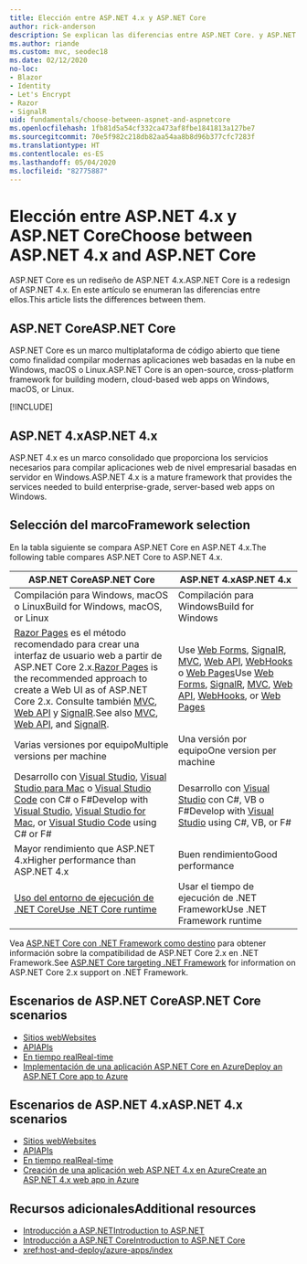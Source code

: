 ```yaml
---
title: Elección entre ASP.NET 4.x y ASP.NET Core
author: rick-anderson
description: Se explican las diferencias entre ASP.NET Core. y ASP.NET 4.x, y cómo elegir entre ellos.
ms.author: riande
ms.custom: mvc, seodec18
ms.date: 02/12/2020
no-loc:
- Blazor
- Identity
- Let's Encrypt
- Razor
- SignalR
uid: fundamentals/choose-between-aspnet-and-aspnetcore
ms.openlocfilehash: 1fb81d5a54cf332ca473af8fbe1841813a127be7
ms.sourcegitcommit: 70e5f982c218db82aa54aa8b8d96b377cfc7283f
ms.translationtype: HT
ms.contentlocale: es-ES
ms.lasthandoff: 05/04/2020
ms.locfileid: "82775887"
---
```

# <a name="choose-between-aspnet-4x-and-aspnet-core"></a><span data-ttu-id="926d4-103">Elección entre ASP.NET 4.x y ASP.NET Core</span><span class="sxs-lookup"><span data-stu-id="926d4-103">Choose between ASP.NET 4.x and ASP.NET Core</span></span>

<span data-ttu-id="926d4-104">ASP.NET Core es un rediseño de ASP.NET 4.x.</span><span class="sxs-lookup"><span data-stu-id="926d4-104">ASP.NET Core is a redesign of ASP.NET 4.x.</span></span> <span data-ttu-id="926d4-105">En este artículo se enumeran las diferencias entre ellos.</span><span class="sxs-lookup"><span data-stu-id="926d4-105">This article lists the differences between them.</span></span>

## <a name="aspnet-core"></a><span data-ttu-id="926d4-106">ASP.NET Core</span><span class="sxs-lookup"><span data-stu-id="926d4-106">ASP.NET Core</span></span>

<span data-ttu-id="926d4-107">ASP.NET Core es un marco multiplataforma de código abierto que tiene como finalidad compilar modernas aplicaciones web basadas en la nube en Windows, macOS o Linux.</span><span class="sxs-lookup"><span data-stu-id="926d4-107">ASP.NET Core is an open-source, cross-platform framework for building modern, cloud-based web apps on Windows, macOS, or Linux.</span></span>

[!INCLUDE[](~/includes/benefits.md)]

## <a name="aspnet-4x"></a><span data-ttu-id="926d4-108">ASP.NET 4.x</span><span class="sxs-lookup"><span data-stu-id="926d4-108">ASP.NET 4.x</span></span>

<span data-ttu-id="926d4-109">ASP.NET 4.x es un marco consolidado que proporciona los servicios necesarios para compilar aplicaciones web de nivel empresarial basadas en servidor en Windows.</span><span class="sxs-lookup"><span data-stu-id="926d4-109">ASP.NET 4.x is a mature framework that provides the services needed to build enterprise-grade, server-based web apps on Windows.</span></span>

## <a name="framework-selection"></a><span data-ttu-id="926d4-110">Selección del marco</span><span class="sxs-lookup"><span data-stu-id="926d4-110">Framework selection</span></span>

<span data-ttu-id="926d4-111">En la tabla siguiente se compara ASP.NET Core en ASP.NET 4.x.</span><span class="sxs-lookup"><span data-stu-id="926d4-111">The following table compares ASP.NET Core to ASP.NET 4.x.</span></span>

| <span data-ttu-id="926d4-112">ASP.NET Core</span><span class="sxs-lookup"><span data-stu-id="926d4-112">ASP.NET Core</span></span> | <span data-ttu-id="926d4-113">ASP.NET 4.x</span><span class="sxs-lookup"><span data-stu-id="926d4-113">ASP.NET 4.x</span></span> |
|---|---|
|<span data-ttu-id="926d4-114">Compilación para Windows, macOS o Linux</span><span class="sxs-lookup"><span data-stu-id="926d4-114">Build for Windows, macOS, or Linux</span></span>|<span data-ttu-id="926d4-115">Compilación para Windows</span><span class="sxs-lookup"><span data-stu-id="926d4-115">Build for Windows</span></span>|
|<span data-ttu-id="926d4-116">[Razor Pages](xref:razor-pages/index) es el método recomendado para crear una interfaz de usuario web a partir de ASP.NET Core 2.x.</span><span class="sxs-lookup"><span data-stu-id="926d4-116">[Razor Pages](xref:razor-pages/index) is the recommended approach to create a Web UI as of ASP.NET Core 2.x.</span></span> <span data-ttu-id="926d4-117">Consulte también [MVC](xref:mvc/overview), [Web API](xref:tutorials/first-web-api) y [SignalR](xref:signalr/introduction).</span><span class="sxs-lookup"><span data-stu-id="926d4-117">See also [MVC](xref:mvc/overview), [Web API](xref:tutorials/first-web-api), and [SignalR](xref:signalr/introduction).</span></span>|<span data-ttu-id="926d4-118">Use [Web Forms](/aspnet/web-forms), [SignalR](/aspnet/signalr), [MVC](/aspnet/mvc), [Web API](/aspnet/web-api/), [WebHooks](/aspnet/webhooks/) o [Web Pages](/aspnet/web-pages)</span><span class="sxs-lookup"><span data-stu-id="926d4-118">Use [Web Forms](/aspnet/web-forms), [SignalR](/aspnet/signalr), [MVC](/aspnet/mvc), [Web API](/aspnet/web-api/), [WebHooks](/aspnet/webhooks/), or [Web Pages](/aspnet/web-pages)</span></span>|
|<span data-ttu-id="926d4-119">Varias versiones por equipo</span><span class="sxs-lookup"><span data-stu-id="926d4-119">Multiple versions per machine</span></span>|<span data-ttu-id="926d4-120">Una versión por equipo</span><span class="sxs-lookup"><span data-stu-id="926d4-120">One version per machine</span></span>|
|<span data-ttu-id="926d4-121">Desarrollo con [Visual Studio](https://visualstudio.microsoft.com/vs/), [Visual Studio para Mac](https://visualstudio.microsoft.com/vs/mac/) o [Visual Studio Code](https://code.visualstudio.com/) con C# o F#</span><span class="sxs-lookup"><span data-stu-id="926d4-121">Develop with [Visual Studio](https://visualstudio.microsoft.com/vs/), [Visual Studio for Mac](https://visualstudio.microsoft.com/vs/mac/), or [Visual Studio Code](https://code.visualstudio.com/) using C# or F#</span></span>|<span data-ttu-id="926d4-122">Desarrollo con [Visual Studio](https://visualstudio.microsoft.com/vs/) con C#, VB o F#</span><span class="sxs-lookup"><span data-stu-id="926d4-122">Develop with [Visual Studio](https://visualstudio.microsoft.com/vs/) using C#, VB, or F#</span></span>|
|<span data-ttu-id="926d4-123">Mayor rendimiento que ASP.NET 4.x</span><span class="sxs-lookup"><span data-stu-id="926d4-123">Higher performance than ASP.NET 4.x</span></span>|<span data-ttu-id="926d4-124">Buen rendimiento</span><span class="sxs-lookup"><span data-stu-id="926d4-124">Good performance</span></span>|
|[<span data-ttu-id="926d4-125">Uso del entorno de ejecución de .NET Core</span><span class="sxs-lookup"><span data-stu-id="926d4-125">Use .NET Core runtime</span></span>](/dotnet/standard/choosing-core-framework-server)|<span data-ttu-id="926d4-126">Usar el tiempo de ejecución de .NET Framework</span><span class="sxs-lookup"><span data-stu-id="926d4-126">Use .NET Framework runtime</span></span>|

<span data-ttu-id="926d4-127">Vea [ASP.NET Core con .NET Framework como destino](xref:index#target-framework) para obtener información sobre la compatibilidad de ASP.NET Core 2.x en .NET Framework.</span><span class="sxs-lookup"><span data-stu-id="926d4-127">See [ASP.NET Core targeting .NET Framework](xref:index#target-framework) for information on ASP.NET Core 2.x support on .NET Framework.</span></span>

## <a name="aspnet-core-scenarios"></a><span data-ttu-id="926d4-128">Escenarios de ASP.NET Core</span><span class="sxs-lookup"><span data-stu-id="926d4-128">ASP.NET Core scenarios</span></span>

* [<span data-ttu-id="926d4-129">Sitios web</span><span class="sxs-lookup"><span data-stu-id="926d4-129">Websites</span></span>](xref:tutorials/first-mvc-app/index)
* [<span data-ttu-id="926d4-130">API</span><span class="sxs-lookup"><span data-stu-id="926d4-130">APIs</span></span>](xref:tutorials/first-web-api)
* [<span data-ttu-id="926d4-131">En tiempo real</span><span class="sxs-lookup"><span data-stu-id="926d4-131">Real-time</span></span>](xref:signalr/introduction)
* [<span data-ttu-id="926d4-132">Implementación de una aplicación ASP.NET Core en Azure</span><span class="sxs-lookup"><span data-stu-id="926d4-132">Deploy an ASP.NET Core app to Azure</span></span>](/azure/app-service/app-service-web-get-started-dotnet)

## <a name="aspnet-4x-scenarios"></a><span data-ttu-id="926d4-133">Escenarios de ASP.NET 4.x</span><span class="sxs-lookup"><span data-stu-id="926d4-133">ASP.NET 4.x scenarios</span></span>

* [<span data-ttu-id="926d4-134">Sitios web</span><span class="sxs-lookup"><span data-stu-id="926d4-134">Websites</span></span>](/aspnet/mvc)
* [<span data-ttu-id="926d4-135">API</span><span class="sxs-lookup"><span data-stu-id="926d4-135">APIs</span></span>](/aspnet/web-api)
* [<span data-ttu-id="926d4-136">En tiempo real</span><span class="sxs-lookup"><span data-stu-id="926d4-136">Real-time</span></span>](/aspnet/signalr)
* [<span data-ttu-id="926d4-137">Creación de una aplicación web ASP.NET 4.x en Azure</span><span class="sxs-lookup"><span data-stu-id="926d4-137">Create an ASP.NET 4.x web app in Azure</span></span>](/azure/app-service/app-service-web-get-started-dotnet-framework)

## <a name="additional-resources"></a><span data-ttu-id="926d4-138">Recursos adicionales</span><span class="sxs-lookup"><span data-stu-id="926d4-138">Additional resources</span></span>

* [<span data-ttu-id="926d4-139">Introducción a ASP.NET</span><span class="sxs-lookup"><span data-stu-id="926d4-139">Introduction to ASP.NET</span></span>](/aspnet/overview)
* [<span data-ttu-id="926d4-140">Introducción a ASP.NET Core</span><span class="sxs-lookup"><span data-stu-id="926d4-140">Introduction to ASP.NET Core</span></span>](xref:index)
* <xref:host-and-deploy/azure-apps/index>
